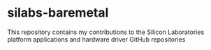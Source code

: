 # silabs-baremetal
This repository contains my contributions to the Silicon Laboratories platform applications and hardware driver GitHub repositories
